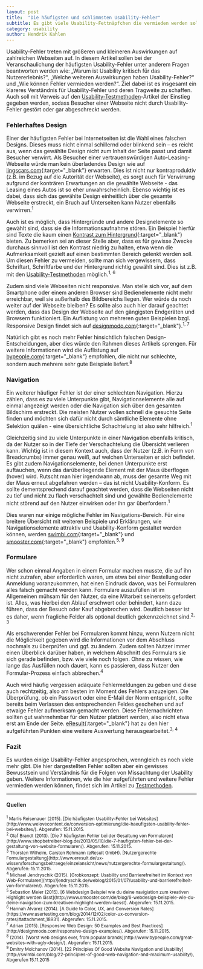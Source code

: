 ```yaml
---
layout: post
title:  "Die häufigsten und schlimmsten Usability-Fehler"
subtitle: Es gibt viele Usability-Fettnäpfchen die vermieden werden sollten
category: usability
author: Hendrik Kahlen
---
```


Usability-Fehler treten mit größeren und kleineren Auswirkungen auf zahlreichen Webseiten auf. In diesem Artikel sollen bei der Veranschaulichung der häufigsten Usability-Fehler unter anderem Fragen beantworten werden wie: „Warum ist Usability kritisch für das Nutzererlebnis?“, „Welche weiteren Auswirkungen haben Usability-Fehler?“ und „Wie können Fehler vermieden werden?“. <!--more--> Ziel dabei ist es insgesamt ein klareres Verständnis für Usability-Fehler und deren Tragweite zu schaffen. Auch soll mit Verweis auf den [Usability-Testmethoden]-Artikel der Einstieg gegeben werden, sodass Besucher einer Webseite nicht durch Usability-Fehler gestört oder gar abgeschreckt werden.

### Fehlerhaftes Design
Einer der häufigsten Fehler bei Internetseiten ist die Wahl eines falschen Designs. Dieses muss nicht einmal schillernd oder blinkend sein – es reicht aus, wenn das gewählte Design nicht zum Inhalt der Seite passt und damit Besucher verwirrt. Als Besucher einer vertrauenswürdigen Auto-Leasing-Webseite würde man kein überladendes Design wie auf [lingscars.com]{:target="_blank"} erwarten. Dies ist nicht nur kontraproduktiv (z.B. im Bezug auf die Autorität der Webseite), es sorgt auch für Verwirrung aufgrund der konträren Erwartungen an die gewählte Webseite - das Leasing eines Autos ist so eher unwahrscheinlich. Ebenso wichtig ist es dabei, dass sich das gewählte Design einheitlich über die gesamte Webseite erstreckt, ein Bruch auf Unterseiten kann Nutzer ebenfalls verwirren.<sup>1</sup>

Auch ist es möglich, dass Hintergründe und andere Designelemente so gewählt sind, dass sie die Informationsaufnahme stören. Ein Beispiel hierfür sind Texte die kaum einen [Kontrast zum Hintergrund]{:target="_blank"} bieten. Zu bemerken sei an dieser Stelle aber, dass es für gewisse Zwecke durchaus sinnvoll ist den Kontrast niedrig zu halten, etwa wenn die Aufmerksamkeit gezielt auf einen bestimmten Bereich gelenkt werden soll. Um diesen Fehler zu vermeiden, sollte man sich vergewissern, dass Schriftart, Schriftfarbe und der Hintergrund richtig gewählt sind. Dies ist z.B. mit den [Usability-Testmethoden] möglich.<sup>1, 6</sup>

Zudem sind viele Webseiten nicht responsive. Man stelle sich vor, auf dem Smartphone oder einem anderen Browser sind Bedienelemente nicht mehr erreichbar, weil sie außerhalb des Bildbereichs liegen. Wer würde da noch weiter auf der Webseite bleiben? Es sollte also auch hier darauf geachtet werden, dass das Design der Webseite auf den gängigsten Endgeräten und Browsern funktioniert. Ein Auflistung von mehreren guten Beispielen bzgl. Responsive Design findet sich auf [designmodo.com]{:target="_blank"}.<sup>1, 7</sup>

Natürlich gibt es noch mehr Fehler hinsichtlich falschen Design-Entscheidungen, aber dies würde den Rahmen dieses Artikels sprengen. Für weitere Informationen wird die Auflistung auf [bypeople.com]{:target="_blank"} empfohlen, die nicht nur schlechte, sondern auch mehrere sehr gute Beispiele liefert.<sup>8</sup>

### Navigation
Ein weiterer häufiger Fehler ist der einer schlechten Navigation. Hierzu zählen, dass es zu viele Unterpunkte gibt, Navigationselemente alle auf einmal angezeigt werden oder die Navigation sich über den gesamten Bildschirm erstreckt. Die meisten Nutzer wollen schnell die gesuchte Seite finden und möchten sich dafür nicht durch sämtliche Elemente ohne Selektion quälen - eine übersichtliche Schachtelung ist also sehr hilfreich.<sup>1</sup>

Gleichzeitig sind zu viele Unterpunkte in einer Navigation ebenfalls kritisch, da der Nutzer so in der Tiefe der Verschachtelung die Übersicht verlieren kann. Wichtig ist in diesem Kontext auch, dass der Nutzer (z.B. in Form von Breadcrumbs) immer genau weiß, auf welchen Unterseiten er sich befindet. Es gibt zudem Navigationselemente, bei denen Unterpunkte erst auftauchen, wenn das darüberliegende Element mit der Maus überflogen (hover) wird. Rutscht man hier irgendwann ab, muss der gesamte Weg mit der Maus erneut abgefahren werden – das ist nicht Usability-Konform. Es sollte dementsprechend darauf geachtet werden, dass die Webseiten nicht zu tief und nicht zu flach verschachtelt sind und gewählte Bedienelemente nicht störend auf den Nutzer einwirken oder ihn gar überfordern.<sup>1</sup>

Dies waren nur einige mögliche Fehler im Navigations-Bereich. Für eine breitere Übersicht mit weiteren Beispiele und Erklärungen, wie Navigationselemente attraktiv und Usability-Konform gestaltet werden können, werden [swimbi.com]{:target="_blank"} und [smooster.com]{:target="_blank"} empfohlen.<sup>5, 9</sup>

### Formulare
Wer schon einmal Angaben in einem Formular machen musste, die auf ihn nicht zutrafen, aber erforderlich waren, um etwa bei einer Bestellung oder Anmeldung voranzukommen, hat einen Eindruck davon, was bei Formularen alles falsch gemacht werden kann.
Formulare auszufüllen ist im Allgemeinen mühsam für den Nutzer, da eine Mitarbeit seinerseits gefordert ist. Alles, was hierbei den Ablauf erschwert oder behindert, kann dazu führen, dass der Besuch oder Kauf abgebrochen wird. Deutlich besser ist es daher, wenn fragliche Felder als optional deutlich gekennzeichnet sind.<sup>2, 3</sup>

Als erschwerender Fehler bei Formularen kommt hinzu, wenn Nutzern nicht die Möglichkeit gegeben wird die Informationen vor dem Abschluss nochmals zu überprüfen und ggf. zu ändern. Zudem sollten Nutzer immer einen Überblick darüber haben, in welchem Abschnitt des Formulars sie sich gerade befinden, bzw. wie viele noch folgen. Ohne zu wissen, wie lange das Ausfüllen noch dauert, kann es passieren, dass Nutzer den Formular-Prozess einfach abbrechen.<sup>4</sup>

Auch wird häufig vergessen adäquate Fehlermeldungen zu geben und diese auch rechtzeitig, also am besten im Moment des Fehlers anzuzeigen. Die Überprüfung, ob ein Passwort oder eine E-Mail der Norm entspricht, sollte bereits beim Verlassen des entsprechenden Feldes geschehen und auf etwaige Fehler aufmerksam gemacht werden. Diese Fehlernachrichten sollten gut wahrnehmbar für den Nutzer platziert werden, also nicht etwa erst am Ende der Seite.
[eResult]{:target="_blank"} hat zu den hier aufgeführten Punkten eine weitere Auswertung herausgearbeitet.<sup>3, 4</sup>

### Fazit

Es wurden einige Usability-Fehler angesprochen, wenngleich es noch viele mehr gibt. Die hier dargestellten Fehler sollten aber ein gewisses Bewusstsein und Verständnis für die Folgen von Missachtung der Usability geben. Weitere Informationen, wie die hier aufgeführten und weitere Fehler vermieden werden können, findet sich im Artikel zu [Testmethoden].

<hr id="sources">

#### Quellen

<small>
                <sup>1</sup> Marlis Reisenauer (2015). [Die häufigsten Usability-Fehler bei Websites](http://www.welovecontent.de/conversion-optimierung/die-haeufigsten-usability-fehler-bei-websites/). Abgerufen: 15.11.2015.
            </small><br>
            <small>
                <sup>2</sup> Olaf Brandt (2013). [Die 7 häufigsten Fehler bei der Gesaltung von Formularen](http://www.shopbetreiber-blog.de/2013/05/10/die-7-haufigsten-fehler-bei-der-gestaltung-von-website-formularen/). Abgerufen: 15.11.2015.
            </small><br>
            <small>
                <sup>3</sup> Thorsten Wilhelm, Carsten Rehmann (eResult GmbH). [Nutzergerechte Formulargestaltung](http://www.eresult.de/ux-wissen/forschungsbeitraege/einzelansicht/news/nutzergerechte-formulargestaltung/). Abgerufen: 15.11.2015.
            </small><br>
            <small>
                <sup>4</sup> Michael Jendryschik (2015). [Grobkonzept: Usability und Barrierefreiheit im Kontext von Web-Formularen](http://jendryschik.de/weblog/2015/01/07/usability-und-barrierefreiheit-von-formularen/). Abgerufen: 15.11.2015.
            </small><br>
            <small>
                            <sup>5</sup> Sebastion Meier (2015). [6 Webdesign Beispiel wie du deine navigiation zum kreativen Highlight werden lässt](http://www.smooster.com/de/blog/6-webdesign-beispiele-wie-du-deine-navigation-zum-kreativen-highlight-werden-laesst). Abgerufen: 15.11.2015.
                        </small><br>
                        <small>
                            <sup>6</sup> Hannah Alvarez (2014). [A Guide to Color, UX, and Conversion Rates](https://www.usertesting.com/blog/2014/12/02/color-ux-conversion-rates/#attachment_18931). Abgerufen: 15.11.2015.
                        </small><br>
                        <small>
                            <sup>7</sup> Adrian (2015). [Responsive Web Design: 50 Examples and Best Practices](http://designmodo.com/responsive-design-examples/). Abgerufen: 15.11.2015.
                        </small><br>
                        <small>
                            <sup>8</sup> (2014). [Worst web designs ever, from popular brands](http://www.bypeople.com/great-websites-with-ugly-design/). Abgerufen: 15.11.2015.
                        </small><br>
                        <small>
                            <sup>9</sup> Dmitry Molchanov (2014). [22 Principles Of Good Website Navigation and Usability](http://swimbi.com/blog/22-principles-of-good-web-navigation-and-maximum-usability/), Abgerufen 15.11.2015

[Usability-Testmethoden]: <http://www.informatik.uni-oldenburg.de/~iug15/ew/usability/Testmethoden/>
[welovecontent.de]: <http://www.welovecontent.de/conversion-optimierung/die-haeufigsten-usability-fehler-bei-websites/>
[Kontrast zum Hintergrund]: <https://www.usertesting.com/blog/2014/12/02/color-ux-conversion-rates/#attachment_18931>
[designmodo.com]: <http://designmodo.com/responsive-design-examples/>
[bypeople.com]: <http://www.bypeople.com/great-websites-with-ugly-design/>
[swimbi.com]: <http://swimbi.com/blog/22-principles-of-good-web-navigation-and-maximum-usability/>
[smooster.com]: <http://www.smooster.com/de/blog/6-webdesign-beispiele-wie-du-deine-navigation-zum-kreativen-highlight-werden-laesst>
[eResult]: <http://www.eresult.de/ux-wissen/forschungsbeitraege/einzelansicht/news/nutzergerechte-formulargestaltung/>
[Testmethoden]: <http://www.informatik.uni-oldenburg.de/~iug15/ew/usability/Testmethoden/>
[Konventionen]: <http://www.informatik.uni-oldenburg.de/~iug15/ew/konventionen/>
[lingscars.com]: <http://www.lingscars.com/>
